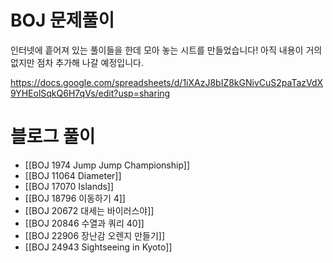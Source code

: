 # BOJ 문제풀이

인터넷에 흩어져 있는 풀이들을 한데 모아 놓는 시트를 만들었습니다! 아직 내용이 거의 없지만 점차 추가해 나갈 예정입니다.

https://docs.google.com/spreadsheets/d/1iXAzJ8bIZ8kGNivCuS2paTazVdX9YHEolSqkQ6H7qVs/edit?usp=sharing

# 블로그 풀이

* [[BOJ 1974 Jump Jump Championship]]
* [[BOJ 11064 Diameter]]
* [[BOJ 17070 Islands]]
* [[BOJ 18796 이동하기 4]]
* [[BOJ 20672 대세는 바이러스야]]
* [[BOJ 20846 수열과 쿼리 40]]
* [[BOJ 22906 장난감 오렌지 만들기]]
* [[BOJ 24943 Sightseeing in Kyoto]]
